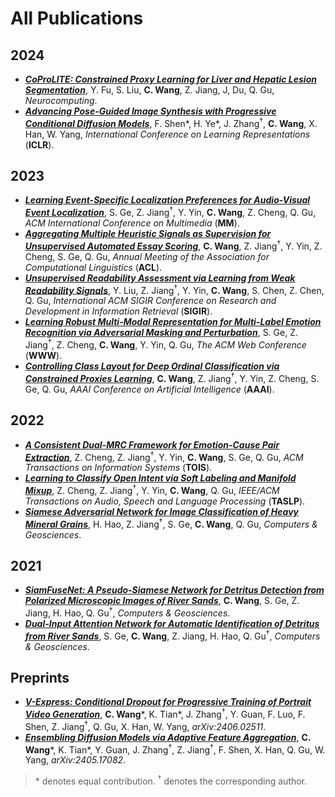 # All Publications

## 2024

- [***CoProLITE: Constrained Proxy Learning for Liver and Hepatic Lesion Segmentation***](https://doi.org/10.1016/j.neucom.2024.128014), Y. Fu, S. Liu, **C. Wang**, Z. Jiang, J, Du, Q. Gu, *Neurocomputing*.
- [***Advancing Pose-Guided Image Synthesis with Progressive Conditional Diffusion Models***](https://doi.org/10.48550/arXiv.2310.06313), F. Shen\*, H. Ye\*, J. Zhang<sup>†</sup>, **C. Wang**, X. Han, W. Yang, *International Conference on Learning Representations* (**ICLR**).

## 2023

- [***Learning Event-Specific Localization Preferences for Audio-Visual Event Localization***](https://doi.org/10.1145/3581783.3612506), S. Ge, Z. Jiang<sup>†</sup>, Y. Yin, **C. Wang**, Z. Cheng, Q. Gu, *ACM International Conference on Multimedia* (**MM**).
- [***Aggregating Multiple Heuristic Signals as Supervision for Unsupervised Automated Essay Scoring***](https://aclanthology.org/2023.acl-long.782/), **C. Wang**, Z. Jiang<sup>†</sup>, Y. Yin, Z. Cheng, S. Ge, Q. Gu, *Annual Meeting of the Association for Computational Linguistics* (**ACL**).
- [***Unsupervised Readability Assessment via Learning from Weak Readability Signals***](https://dl.acm.org/doi/10.1145/3539618.3591695), Y. Liu, Z. Jiang<sup>†</sup>, Y. Yin, **C. Wang**, S. Chen, Z. Chen, Q. Gu, *International ACM SIGIR Conference on Research and Development in Information Retrieval* (**SIGIR**).
- [***Learning Robust Multi-Modal Representation for Multi-Label Emotion Recognition via Adversarial Masking and Perturbation***](https://doi.org/10.1145/3543507.3583258), S. Ge, Z. Jiang<sup>†</sup>, Z. Cheng, **C. Wang**, Y. Yin, Q. Gu, *The ACM Web Conference* (**WWW**).
- [***Controlling Class Layout for Deep Ordinal Classification via Constrained Proxies Learning***](https://doi.org/10.1609/aaai.v37i2.25345), **C. Wang**, Z. Jiang<sup>†</sup>, Y. Yin, Z. Cheng, S. Ge, Q. Gu, *AAAI Conference on Artificial Intelligence* (**AAAI**).

## 2022

- [***A Consistent Dual-MRC Framework for Emotion-Cause Pair Extraction***](https://doi.org/10.1145/3558548), Z. Cheng, Z. Jiang<sup>†</sup>, Y. Yin, **C. Wang**, S. Ge, Q. Gu, *ACM Transactions on Information Systems* (**TOIS**).
- [***Learning to Classify Open Intent via Soft Labeling and Manifold Mixup***](https://doi.org/10.1109/TASLP.2022.3145308), Z. Cheng, Z. Jiang<sup>†</sup>, Y. Yin, **C. Wang**, Q. Gu, *IEEE/ACM Transactions on Audio, Speech and Language Processing* (**TASLP**).
- [***Siamese Adversarial Network for Image Classification of Heavy Mineral Grains***](https://doi.org/10.1016/j.cageo.2021.105016), H. Hao, Z. Jiang<sup>†</sup>, S. Ge, **C. Wang**, Q. Gu, *Computers & Geosciences*.

## 2021

- [***SiamFuseNet: A Pseudo-Siamese Network for Detritus Detection from Polarized Microscopic Images of River Sands***](https://doi.org/10.1016/j.cageo.2021.104912), **C. Wang**, S. Ge, Z. Jiang, H. Hao, Q. Gu<sup>†</sup>, *Computers & Geosciences*.
- [***Dual-Input Attention Network for Automatic Identification of Detritus from River Sands***](https://doi.org/10.1016/j.cageo.2021.104735), S. Ge, **C. Wang**, Z. Jiang, H. Hao, Q. Gu<sup>†</sup>, *Computers & Geosciences*.

## Preprints

- [***V-Express: Conditional Dropout for Progressive Training of Portrait Video Generation***](https://arxiv.org/abs/2406.02511), **C. Wang**\*, K. Tian\*, J. Zhang<sup>†</sup>, Y. Guan, F. Luo, F. Shen, Z. Jiang<sup>†</sup>, Q. Gu, X. Han, W. Yang, *arXiv:2406.02511*.
- [***Ensembling Diffusion Models via Adaptive Feature Aggregation***](https://arxiv.org/abs/2405.17082), **C. Wang**\*, K. Tian\*, Y. Guan, J. Zhang<sup>†</sup>, Z. Jiang<sup>†</sup>, F. Shen, X. Han, Q. Gu, W. Yang, *arXiv:2405.17082*.

> \* denotes equal contribution. <sup>†</sup> denotes the corresponding author.
